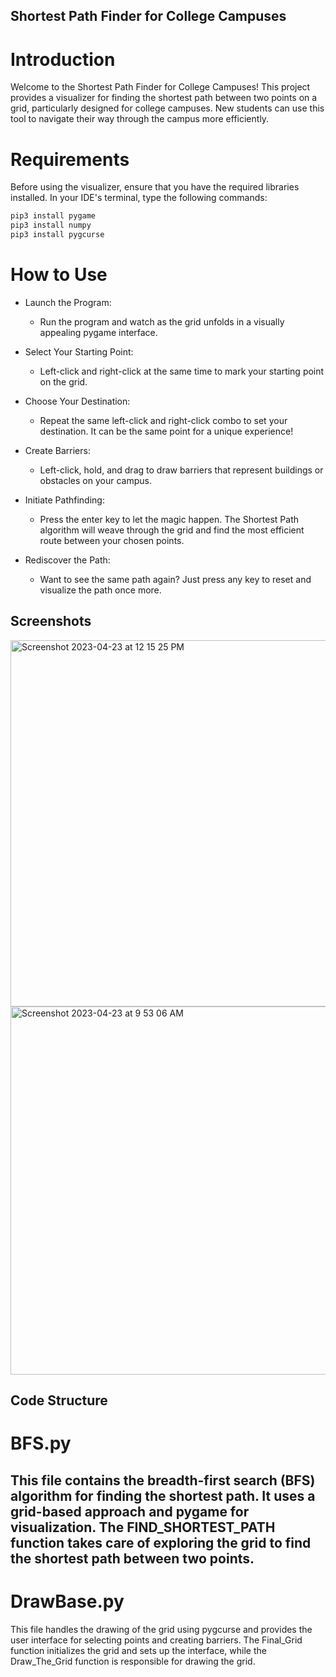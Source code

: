 ## Shortest Path Finder for College Campuses
# Introduction
Welcome to the Shortest Path Finder for College Campuses! This project provides a visualizer for finding the shortest path between two points on a grid, particularly designed for college campuses. New students can use this tool to navigate their way through the campus more efficiently.

# Requirements
Before using the visualizer, ensure that you have the required libraries installed. In your IDE's terminal, type the following commands:

```bash 
pip3 install pygame
pip3 install numpy
pip3 install pygcurse
```
# How to Use
* Launch the Program:
  * Run the program and watch as the grid unfolds in a visually appealing pygame interface.

* Select Your Starting Point:
  * Left-click and right-click at the same time to mark your starting point on the grid.

* Choose Your Destination:
  * Repeat the same left-click and right-click combo to set your destination. It can be the same point for a unique experience!

* Create Barriers:
  * Left-click, hold, and drag to draw barriers that represent buildings or obstacles on your campus.

* Initiate Pathfinding:
  * Press the enter key to let the magic happen. The Shortest Path algorithm will weave through the grid and find the most efficient route between your chosen points.

* Rediscover the Path:
  * Want to see the same path again? Just press any key to reset and visualize the path once more.

## Screenshots

<img width="586" alt="Screenshot 2023-04-23 at 12 15 25 PM" src="https://user-images.githubusercontent.com/65262891/233860231-813c8fc8-b608-401a-a8bf-501c89f90c1d.png">
<img width="589" alt="Screenshot 2023-04-23 at 9 53 06 AM" src="https://user-images.githubusercontent.com/65262891/233860249-36d3907a-d8f0-486f-8fb3-1c17f7ce7421.png">

## Code Structure
# BFS.py
This file contains the breadth-first search (BFS) algorithm for finding the shortest path. It uses a grid-based approach and pygame for visualization. The FIND_SHORTEST_PATH function takes care of exploring the grid to find the shortest path between two points.
--

# DrawBase.py
This file handles the drawing of the grid using pygcurse and provides the user interface for selecting points and creating barriers. The Final_Grid function initializes the grid and sets up the interface, while the Draw_The_Grid function is responsible for drawing the grid.

